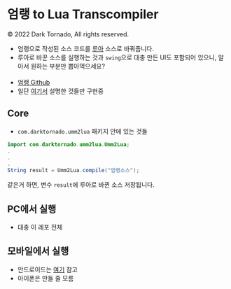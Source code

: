 # 엄랭 to Lua Transcompiler
© 2022 Dark Tornado, All rights reserved.

* 엄랭으로 작성된 소스 코드를 [루아](https://github.com/lua/lua) 소스로 바꿔줍니다.
* 루아로 바꾼 소스를 실행하는 것과 `swing`으로 대충 만든 UI도 포함되어 있으니, 알아서 원하는 부분만 뽑아먹으세요?<br><br>
* [엄랭 Github](https://github.com/rycont/umjunsik-lang)
* 일단 [여기서](https://youtu.be/G0psQ54f5zE) 설명한 것들만 구현중

## Core
* `com.darktornado.umm2lua` 패키지 안에 있는 것들
```java
import com.darktornado.umm2lua.Umm2Lua;
.
.
.
String result = Umm2Lua.compile("엄랭소스");
```
같은거 하면, 변수 `result`에 루아로 바뀐 소스 저장됩니다.

## PC에서 실행
* 대충 이 레포 전체

## 모바일에서 실행
* 안드로이드는 [여기](https://github.com/DarkTornado/Umm2Lua-Android) 참고
* 아이폰은 만들 줄 모름
